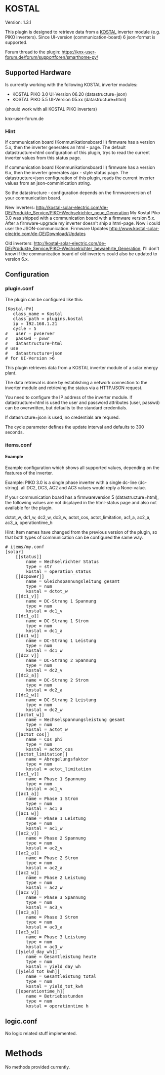 # KOSTAL

Version: 1.3.1

This plugin is designed to retrieve data from a [KOSTAL](http://www.kostal-solar-electric.com/) inverter module (e.g. PIKO inverters).
Since UI-version (communication-board) 6 json-format is supported.

Forum thread to the plugin: https://knx-user-forum.de/forum/supportforen/smarthome-py/

## Supported Hardware

Is currently working with the following KOSTAL inverter modules:

  * KOSTAL PIKO 3.0 UI-Version 06.20 (datastructure=json)
  * KOSTAL PIKO 5.5 UI-Version 05.xx (datastructure=html)

  (should work with all KOSTAL PIKO inverters)
  <add more successfull testet Kostal Inverters with UI-Version and used datastructure>

knx-user-forum.de

### Hint
  If com­mu­ni­ca­tion board (Kom­mu­nika­tions­board II) firmware has a version 5.x,
  then the inverter generates an html - page.
  The default datastructure=html configuration of this plugin, trys to read
  the current inverter values from this status page.

  If com­mu­ni­ca­tion board (Kom­mu­nika­tions­board II) firmware has a version 6.x,
  then the inverter generates ajax - style status page.
  The datastructure=json configuration of this plugin, reads the current
  inverter values from an json-comminication string.

  So the datastructure - configuration depends on the firmwareversion of your
  communication board.

  New inverters:
  http://kostal-solar-electric.com/de-DE/Produkte_Service/PIKO-Wechselrichter_neue_Generation
  My Kostal Piko 3.0 was shipped with a communication board with a firmware version 5.x.
  After a firmware-upgrade my inverter doesn't ship a html-page. Now i could user the
  JSON-communication.
  Firmware Updates http://www.kostal-solar-electric.com/de-DE/Download/Updates

  Old inverters:
  http://kostal-solar-electric.com/de-DE/Produkte_Service/PIKO-Wechselrichter_bewaehrte_Generation,
  I'll don't know if the communication board of old inverters could also be updated to version 6.x.


## Configuration

### plugin.conf

The plugin can be configured like this:

<pre>
[Kostal-PV]
   class_name = Kostal
   class_path = plugins.kostal
   ip = 192.168.1.21
   cycle = 5
#   user = pvserver
#   passwd = pvwr
#   datastructure=html
# use
#   datastructure=json
# for UI-Version >6
</pre>

This plugin retrieves data from a KOSTAL inverter module of a solar energy
plant.

The data retrieval is done by establishing a network connection to the
inverter module and retrieving the status via a HTTP/JSON request.

You need to configure the IP address of the inverter module.
If datastructure=html is used the user and password attributes (user, passwd)
can be overwritten, but defaults to the standard credentials.

If datasructure=json is used, no credentials are requred.

The cycle parameter defines the update interval and defaults to 300 seconds.

### items.conf

#### Example

Example configuration which shows all supported values, depending on the
features of the inverter.

Example: PIKO 3.0 is a single phase inverter with a single dc-line (dc-string).
  all DC2, DC3, AC2 and AC3 values would reply a None-value.

If your communication board has a firmwareversion 5 (datastructure=html),
the following values are not displayed in the html-status page and also not
available for the plugin.

dctot_w, dc1_w, dc2_w, dc3_w,
actot_cos, actot_limitation, ac1_a, ac2_a, ac3_a,
operationtime_h

Hint:
Item names have changed from the previous version of the plugin, so that both
types of communication can be configured the same way.

<pre>
# items/my.conf
[solar]
    [[status]]
        name = Wechselrichter Status
        type = str
        kostal = operation_status
    [[dcpower]]
        name = Gleichspannungsleitung gesamt
        type = num
        kostal = dctot_w
    [[dc1_v]]
        name = DC-Strang 1 Spannung
        type = num
        kostal = dc1_v
    [[dc1_a]]
        name = DC-Strang 1 Strom
        type = num
        kostal = dc1_a
    [[dc1_w]]
        name = DC-Strang 1 Leistung
        type = num
        kostal = dc1_w
    [[dc2_v]]
        name = DC-Strang 2 Spannung
        type = num
        kostal = dc2_v
    [[dc2_a]]
        name = DC-Strang 2 Strom
        type = num
        kostal = dc2_a
    [[dc2_w]]
        name = DC-Strang 2 Leistung
        type = num
        kostal = dc2_w
    [[actot_w]]
        name = Wechselspannungsleistung gesamt
        type = num
        kostal = actot_w
    [[actot_cos]]
        name = Cos phi
        type = num
        kostal = actot_cos
    [[actot_limitation]]
        name = Abregelungsfaktor
        type = num
        kostal = actot_limitation
    [[ac1_v]]
        name = Phase 1 Spannung
        type = num
        kostal = ac1_v
    [[ac1_a]]
        name = Phase 1 Strom
        type = num
        kostal = ac1_a
    [[ac1_w]]
        name = Phase 1 Leistung
        type = num
        kostal = ac1_w
    [[ac2_v]]
        name = Phase 2 Spannung
        type = num
        kostal = ac2_v
    [[ac2_a]]
        name = Phase 2 Strom
        type = num
        kostal = ac2_a
    [[ac2_w]]
        name = Phase 2 Leistung
        type = num
        kostal = ac2_w
    [[ac3_v]]
        name = Phase 3 Spannung
        type = num
        kostal = ac3_v
    [[ac3_a]]
        name = Phase 3 Strom
        type = num
        kostal = ac3_a
    [[ac3_w]]
        name = Phase 3 Leistung
        type = num
        kostal = ac3_w
    [[yield_day_wh]]
        name = Gesamtleistung heute
        type = num
        kostal = yield_day_wh
    [[yield_tot_kwh]]
        name = Gesamtleistung total
        type = num
        kostal = yield_tot_kwh
    [[operationtime_h]]
        name = Betriebsstunden
        type = num
        kostal = operationtime_h
</pre>

## logic.conf

No logic related stuff implemented.

# Methods

No methods provided currently.
